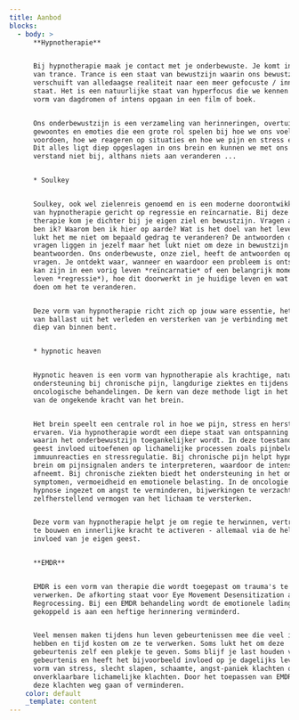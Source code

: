 ```yaml
---
title: Aanbod
blocks:
  - body: >
      **Hypnotherapie**


      Bij hypnotherapie maak je contact met je onderbewuste. Je komt in een vorm
      van trance. Trance is een staat van bewustzijn waarin ons bewustzijn
      verschuift van alledaagse realiteit naar een meer gefocuste / innerlijke
      staat. Het is een natuurlijke staat van hyperfocus die we kennen in de
      vorm van dagdromen of intens opgaan in een film of boek.


      Ons onderbewustzijn is een verzameling van herinneringen, overtuigingen,
      gewoontes en emoties die een grote rol spelen bij hoe we ons voelen, ons
      voordoen, hoe we reageren op situaties en hoe we pijn en stress ervaren.
      Dit alles ligt diep opgeslagen in ons brein en kunnen we met ons bewust
      verstand niet bij, althans niets aan veranderen ...


      * Soulkey


      Soulkey, ook wel zielenreis genoemd en is een moderne doorontwikkelde vorm
      van hypnotherapie gericht op regressie en reïncarnatie. Bij deze vorm van
      therapie kom je dichter bij je eigen ziel en bewustzijn. Vragen als; Wie
      ben ik? Waarom ben ik hier op aarde? Wat is het doel van het leven? Waarom
      lukt het me niet om bepaald gedrag te veranderen? De antwoorden op deze
      vragen liggen in jezelf maar het lukt niet om deze in bewustzijn te
      beantwoorden. Ons onderbewuste, onze ziel, heeft de antwoorden op deze
      vragen. Je ontdekt waar, wanneer en waardoor een probleem is ontstaan (dat
      kan zijn in een vorig leven *reïncarnatie* of een belangrijk moment in dit
      leven *regressie*), hoe dit doorwerkt in je huidige leven en wat je kan
      doen om het te veranderen.


      Deze vorm van hypnotherapie richt zich op jouw ware essentie, het loslaten
      van ballast uit het verleden en versterken van je verbinding met wie je
      diep van binnen bent.


      * hypnotic heaven


      Hypnotic heaven is een vorm van hypnotherapie als krachtige, natuurlijke
      ondersteuning bij chronische pijn, langdurige ziektes en tijdens
      oncologische behandelingen. De kern van deze methode ligt in het benutten
      van de ongekende kracht van het brein.


      Het brein speelt een centrale rol in hoe we pijn, stress en herstel
      ervaren. Via hypnotherapie wordt een diepe staat van ontspanning bereikt,
      waarin het onderbewustzijn toegankelijker wordt. In deze toestand kan de
      geest invloed uitoefenen op lichamelijke processen zoals pijnbeleving,
      immuunreacties en stressregulatie. Bij chronische pijn helpt hypnose het
      brein om pijnsignalen anders te interpreteren, waardoor de intensiteit
      afneemt. Bij chronische ziekten biedt het ondersteuning in het omgaan met
      symptomen, vermoeidheid en emotionele belasting. In de oncologie wordt
      hypnose ingezet om angst te verminderen, bijwerkingen te verzachten en het
      zelfherstellend vermogen van het lichaam te versterken.


      Deze vorm van hypnotherapie helpt je om regie te herwinnen, vertrouwen op
      te bouwen en innerlijke kracht te activeren - allemaal via de helende
      invloed van je eigen geest.


      **EMDR**


      EMDR is een vorm van therapie die wordt toegepast om trauma's te
      verwerken. De afkorting staat voor Eye Movement Desensitization and
      Regrocessing. Bij een EMDR behandeling wordt de emotionele lading die
      gekoppeld is aan een heftige herinnering verminderd.


      Veel mensen maken tijdens hun leven gebeurtenissen mee die veel impact
      hebben en tijd kosten om ze te verwerken. Soms lukt het om deze
      gebeurtenis zelf een plekje te geven. Soms blijf je last houden van deze
      gebeurtenis en heeft het bijvoorbeeld invloed op je dagelijks leven in de
      vorm van stress, slecht slapen, schaamte, angst-paniek klachten of
      onverklaarbare lichamelijke klachten. Door het toepassen van EMDR kunnen
      deze klachten weg gaan of verminderen.
    color: default
    _template: content
---
```


